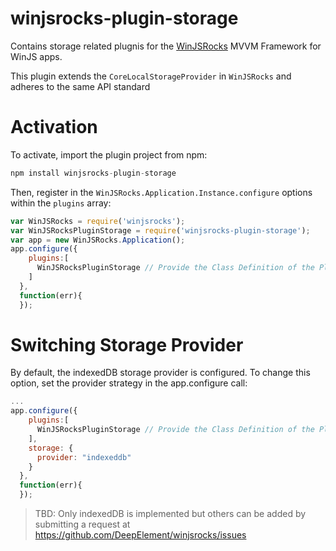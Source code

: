 # winjsrocks-plugin-storage

Contains storage related plugnis for the [WinJSRocks](http://winjs.rocks) MVVM Framework for WinJS apps.

This plugin extends the `CoreLocalStorageProvider` in `WinJSRocks` and adheres to the same API standard 

# Activation
To activate, import the plugin project from npm:

``` javascript
npm install winjsrocks-plugin-storage
```

Then, register in the `WinJSRocks.Application.Instance.configure` options within the `plugins` array:

``` javascript
var WinJSRocks = require('winjsrocks');
var WinJSRocksPluginStorage = require('winjsrocks-plugin-storage');
var app = new WinJSRocks.Application();
app.configure({
    plugins:[
      WinJSRocksPluginStorage // Provide the Class Definition of the Plugin
    ]
  },
  function(err){
  });
```

# Switching Storage Provider
By default, the indexedDB storage provider is configured. To change this option, set the provider strategy in the app.configure call:

``` javascript
...
app.configure({
    plugins:[
      WinJSRocksPluginStorage // Provide the Class Definition of the Plugin
    ],
    storage: {
      provider: "indexeddb"
    }
  },
  function(err){
  });
```
> TBD: Only indexedDB is implemented but others can be added by submitting a request at https://github.com/DeepElement/winjsrocks/issues
